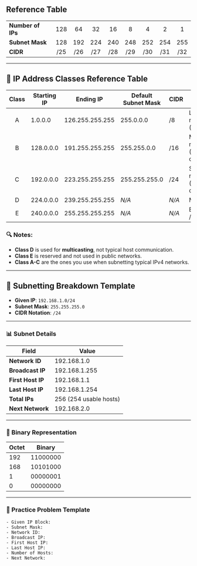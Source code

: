 
## Reference Table

|                 |     |     |     |     |     |     |     |     |
| --------------- |:---:|:---:|:---:|:---:|:---:|:---:|:---:|:---:|
| **Number of IPs**  | 128 | 64  | 32  | 16  |  8  |  4  |  2  |  1  |
| **Subnet Mask** | 128 | 192 | 224 | 240 | 248 | 252 | 254 | 255 |
| **CIDR**        | /25 | /26 | /27 | /28 | /29 | /30 | /31 | /32 |

---

## 🧠 IP Address Classes Reference Table

| Class | Starting IP     | Ending IP       | Default Subnet Mask | CIDR  | Use Case                      |
|:-----:|------------------|------------------|----------------------|-------|-------------------------------|
| A     | 1.0.0.0          | 126.255.255.255  | 255.0.0.0            | /8    | Large networks (gov, ISPs)   |
| B     | 128.0.0.0        | 191.255.255.255  | 255.255.0.0          | /16   | Medium networks (universities, corps) |
| C     | 192.0.0.0        | 223.255.255.255  | 255.255.255.0        | /24   | Small networks (home, offices) |
| D     | 224.0.0.0        | 239.255.255.255  | *N/A*                | *N/A* | Multicast                     |
| E     | 240.0.0.0        | 255.255.255.255  | *N/A*                | *N/A* | Experimental / Reserved       |


### 🔍 Notes:
- **Class D** is used for **multicasting**, not typical host communication.
- **Class E** is reserved and not used in public networks.
- **Class A-C** are the ones you use when subnetting typical IPv4 networks.

---
## 🧠 Subnetting Breakdown Template

- **Given IP**: `192.168.1.0/24`
- **Subnet Mask**: `255.255.255.0`
- **CIDR Notation**: `/24`

---

### 📊 Subnet Details

| Field              | Value                |
|--------------------|----------------------|
| **Network ID**      | 192.168.1.0           |
| **Broadcast IP**    | 192.168.1.255         |
| **First Host IP**   | 192.168.1.1           |
| **Last Host IP**    | 192.168.1.254         |
| **Total IPs**       | 256 (254 usable hosts)|
| **Next Network**    | 192.168.2.0           |

---

### 🔣 Binary Representation

| Octet | Binary            |
|-------|-------------------|
| 192   | 11000000          |
| 168   | 10101000          |
| 1     | 00000001          |
| 0     | 00000000          |

---

### 🧪 Practice Problem Template

```
- Given IP Block: 
- Subnet Mask:
- Network ID:
- Broadcast IP:
- First Host IP:
- Last Host IP:
- Number of Hosts:
- Next Network:
```
